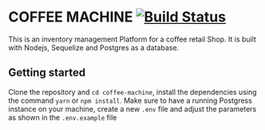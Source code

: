 # COFFEE MACHINE [![Build Status](https://app.travis-ci.com/StuartDambi/coffee-machine.svg?branch=main)](https://app.travis-ci.com/StuartDambi/coffee-machine)

This is an inventory management Platform for a coffee retail Shop.
It is built with Nodejs, Sequelize and Postgres as a database.

## Getting started

Clone the repository and `cd coffee-machine`, install the dependencies
using the command `yarn` or `npm install`.
Make sure to have a running Postgress instance on your machine, create
a new `.env` file and adjust the parameters as shown in the `.env.example` file
